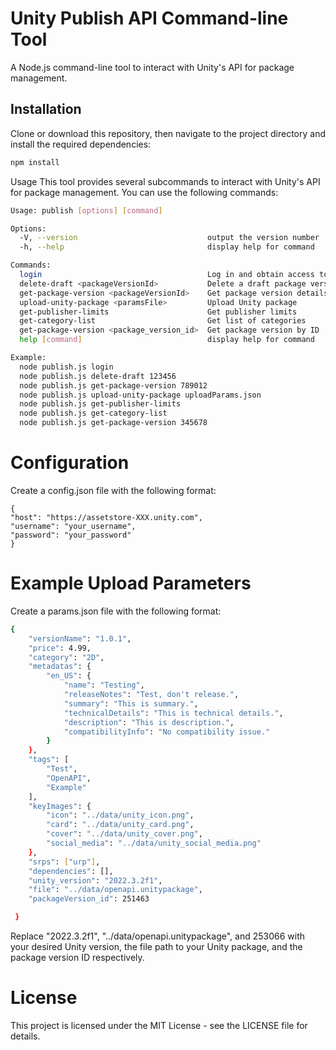 # Unity Publish API Command-line Tool

A Node.js command-line tool to interact with Unity's API for package management.

## Installation

Clone or download this repository, then navigate to the project directory and install the required dependencies:

```bash
npm install
```

Usage
This tool provides several subcommands to interact with Unity's API for package management. You can use the following commands:

```bash
Usage: publish [options] [command]

Options:
  -V, --version                             output the version number
  -h, --help                                display help for command

Commands:
  login                                     Log in and obtain access tokens
  delete-draft <packageVersionId>           Delete a draft package version
  get-package-version <packageVersionId>    Get package version details
  upload-unity-package <paramsFile>         Upload Unity package
  get-publisher-limits                      Get publisher limits
  get-category-list                         Get list of categories
  get-package-version <package_version_id>  Get package version by ID
  help [command]                            display help for command

Example:
  node publish.js login
  node publish.js delete-draft 123456
  node publish.js get-package-version 789012
  node publish.js upload-unity-package uploadParams.json
  node publish.js get-publisher-limits
  node publish.js get-category-list
  node publish.js get-package-version 345678
```

# Configuration
Create a config.json file with the following format:

```
{
"host": "https://assetstore-XXX.unity.com",
"username": "your_username",
"password": "your_password"
}
```

# Example Upload Parameters

Create a params.json file with the following format:

```bash
{
    "versionName": "1.0.1",
    "price": 4.99,
    "category": "2D",
    "metadatas": {
        "en_US": {
            "name": "Testing",
            "releaseNotes": "Test, don't release.",
            "summary": "This is summary.",
            "technicalDetails": "This is technical details.",
            "description": "This is description.",
            "compatibilityInfo": "No compatibility issue."
        }
    },
    "tags": [
        "Test",
        "OpenAPI",
        "Example"
    ],
    "keyImages": {
        "icon": "../data/unity_icon.png",
        "card": "../data/unity_card.png",
        "cover": "../data/unity_cover.png",
        "social_media": "../data/unity_social_media.png"
    },
    "srps": ["urp"],
    "dependencies": [],
    "unity_version": "2022.3.2f1",
    "file": "../data/openapi.unitypackage",
    "packageVersion_id": 251463

 }

```

Replace "2022.3.2f1", "../data/openapi.unitypackage", and 253066 with your desired Unity version, the file path to your Unity package, and the package version ID respectively.

# License
This project is licensed under the MIT License - see the LICENSE file for details.
